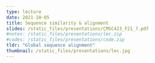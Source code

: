 ```yaml
---
type: lecture
date: 2021-10-05
title: Sequence similarity & alignment
slides: /static_files/presentations/CMSC423_F21_7.pdf
#notes: /static_files/presentations/lec.zip
#codes: /static_files/presentations/code.zip
tldr: "Global sequence alignment"
thumbnail: /static_files/presentations/lec.jpg
---
```

